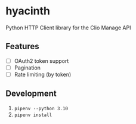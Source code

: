 # hyacinth
Python HTTP Client library for the Clio Manage API

## Features

- [ ] OAuth2 token support
- [ ] Pagination
- [ ] Rate limiting (by token)

## Development
1. `pipenv --python 3.10`
2. `pipenv install`
